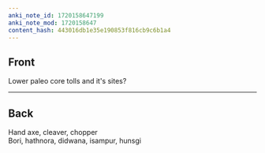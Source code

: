```yaml
---
anki_note_id: 1720158647199
anki_note_mod: 1720158647
content_hash: 443016db1e35e190853f816cb9c6b1a4
---
```


## Front

Lower paleo core tolls and it's sites?

<hr/>

## Back

Hand axe, cleaver, chopper  
Bori, hathnora, didwana, isampur, hunsgi